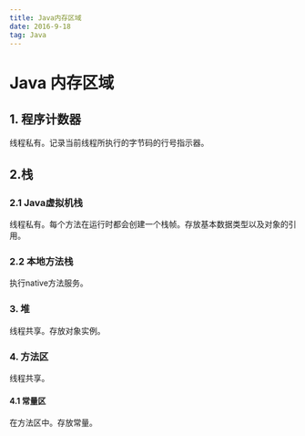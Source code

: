 ```yaml
---
title: Java内存区域
date: 2016-9-18
tag: Java
---
```


# Java 内存区域

## 1. 程序计数器
线程私有。记录当前线程所执行的字节码的行号指示器。

## 2.栈
### 2.1 Java虚拟机栈
线程私有。每个方法在运行时都会创建一个栈帧。存放基本数据类型以及对象的引用。
### 2.2 本地方法栈
执行native方法服务。

### 3. 堆
线程共享。存放对象实例。

### 4. 方法区
线程共享。

#### 4.1 常量区
在方法区中。存放常量。
